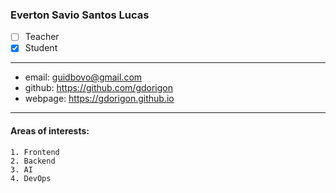 ### Everton Savio Santos Lucas  
- [ ] Teacher  
- [x] Student  
---  
* email: guidbovo@gmail.com  
* github: https://github.com/gdorigon 
* webpage: https://gdorigon.github.io 
--- 
#### Areas of interests: 
```
1. Frontend
2. Backend
3. AI
4. DevOps 
```
